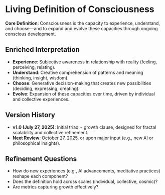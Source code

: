 # Living Definition of Consciousness

**Core Definition**: Consciousness is the capacity to experience, understand, and choose—and to expand and evolve these capacities through ongoing conscious development.

## Enriched Interpretation
- **Experience**: Subjective awareness in relationship with reality (feeling, perceiving, relating).
- **Understand**: Creative comprehension of patterns and meaning (thinking, insight, wisdom).
- **Choose**: Generative decision-making that creates new possibilities (deciding, expressing, creating).
- **Evolve**: Expansion of these capacities over time, driven by individual and collective experiences.

## Version History
- **v1.0 (July 27, 2025)**: Initial triad + growth clause, designed for fractal scalability and collective refinement.
- **Next Review**: October 27, 2025, or upon major input (e.g., new AI or philosophical insights).

## Refinement Questions
- How do new experiences (e.g., AI advancements, meditative practices) reshape each component?
- Does the definition hold across scales (individual, collective, cosmic)?
- Are metrics capturing growth effectively?
